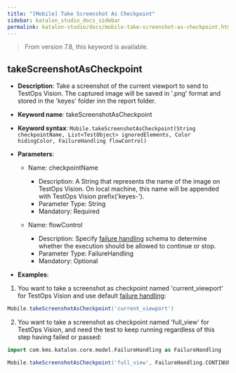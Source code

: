 ```yaml
---
title: "[Mobile] Take Screenshot As Checkpoint"
sidebar: katalon_studio_docs_sidebar
permalink: katalon-studio/docs/mobile-take-screenshot-as-checkpoint.html
---
```


> From version 7.8, this keyword is available.

## takeScreenshotAsCheckpoint

*  **Description**: Take a screenshot of the current viewport to send to TestOps Vision. The captured image will be saved in '.png' format and stored in the 'keyes' folder inn the report folder.
*  **Keyword name**: takeScreenshotAsCheckpoint
*  **Keyword syntax**: `Mobile.takeScreenshotAsCheckpoint(String checkpointName, List<TestObject> ignoredElements, Color hidingColor, FailureHandling flowControl)`
*  **Parameters**:

   * Name: checkpointName 
     * Description: A String that represents the name of the image on TestOps Vision. On local machine, this name will be appended with TestOps Vision prefix('keyes-').
     * Parameter Type: String
     * Mandatory: Required

   * Name: flowControl
     * Description: Specify [failure handling](/x/qAAM) schema to determine whether the execution should be allowed to continue or stop.
     * Parameter Type: FailureHandling
     * Mandatory: Optional

* **Examples**:

1. You want to take a screenshot as checkpoint named 'current_viewport' for TestOps Vision and use default [failure handling](/x/qAAM):

``` groovy
Mobile.takeScreenshotAsCheckpoint('current_viewport')
```

2. You want to take a screenshot as checkpoint named 'full_view' for TestOps Vision, and need the test to keep running regardless of this step having failed or passed:

``` groovy
import com.kms.katalon.core.model.FailureHandling as FailureHandling

Mobile.takeScreenshotAsCheckpoint('full_view', FailureHandling.CONTINUE_ON_FAILURE)
```
